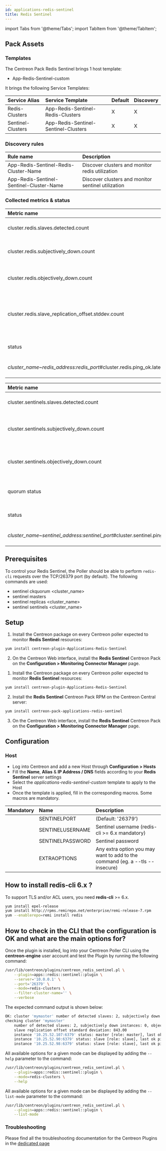 ```yaml
---
id: applications-redis-sentinel
title: Redis Sentinel
---
```

import Tabs from '@theme/Tabs';
import TabItem from '@theme/TabItem';


## Pack Assets

### Templates

The Centreon Pack Redis Sentinel brings 1 host template:
* App-Redis-Sentinel-custom

It brings the following Service Templates:

| Service Alias     | Service Template                     | Default | Discovery |
|:------------------|:-------------------------------------|:--------|:----------|
| Redis-Clusters    | App-Redis-Sentinel-Redis-Clusters    | X       | X         |
| Sentinel-Clusters | App-Redis-Sentinel-Sentinel-Clusters | X       | X         |

### Discovery rules

| Rule name                                | Description                                        |
|:-----------------------------------------|:---------------------------------------------------|
| App-Redis-Sentinel-Redis-Cluster-Name    | Discover clusters and monitor redis utilization    |
| App-Redis-Sentinel-Sentinel-Cluster-Name | Discover clusters and monitor sentinel utilization |

### Collected metrics & status

<Tabs groupId="sync">
<TabItem value="Redis-Clusters" label="Redis-Clusters">

| Metric name                                                                        | Description                                                      | Unit |
|:---------------------------------------------------------------------------------- |:---------------------------------------------------------------- |:---- |
| cluster.redis.slaves.detected.count                                                | Number of detected slaves                                        |      |
| cluster.redis.subjectively_down.count                                              | Number of subjectively down redis instances                      |      |
| cluster.redis.objectively_down.count                                               | Number of objectively down redis instances                       |      |
| cluster.redis.slave_replication_offset.stddev.count                                | Slave replication offset standard deviation (between all slaves) |      |
| status                                                                             | Status of redis instance                                         |      |
| *cluster_name~redis_address:redis_port*#cluster.redis.ping_ok.latency.milliseconds | Last ok ping latency                                             | ms   |

</TabItem>
<TabItem value="Sentinel-Clusters" label="Sentinel-Clusters">

| Metric name                                                                                 | Description                                    | Unit |
|:------------------------------------------------------------------------------------------- |:---------------------------------------------- |:---- |
| cluster.sentinels.slaves.detected.count                                                     | Number of detected sentinels                   |      |
| cluster.sentinels.subjectively_down.count                                                   | Number of subjectively down sentinel instances |      |
| cluster.sentinels.objectively_down.count                                                    | Number of objectively down sentinel instances  |      |
| quorum status                                                                               | Status of sentinel voted quorum                |      |
| status                                                                                      | Status of sentinel instance                    |      |
| *cluster_name~sentinel_address:sentinel_port*#cluster.sentinel.ping_ok.latency.milliseconds | Last ok ping latency                           | ms   |

</TabItem>
</Tabs>

## Prerequisites

To control your Redis Sentinel, the Poller should be able to perform ```redis-cli``` requests over the TCP/26379 port (by default).
The following commands are used:
* sentinel ckquorum \<cluster_name\>
* sentinel masters
* sentinel replicas \<cluster_name\>
* sentinel sentinels \<cluster_name\>

## Setup

<Tabs groupId="sync">
<TabItem value="Online License" label="Online License">

1. Install the Centreon package on every Centreon poller expected to monitor **Redis Sentinel** resources:

```bash
yum install centreon-plugin-Applications-Redis-Sentinel
```

2. On the Centreon Web interface, install the **Redis Sentinel** Centreon Pack on the **Configuration > Monitoring Connector Manager** page.

</TabItem>
<TabItem value="Offline License" label="Offline License">

1. Install the Centreon package on every Centreon poller expected to monitor **Redis Sentinel** resources:

```bash
yum install centreon-plugin-Applications-Redis-Sentinel
```

2. Install the **Redis Sentinel** Centreon Pack RPM on the Centreon Central server:

 ```bash
yum install centreon-pack-applications-redis-sentinel
```

3. On the Centreon Web interface, install the **Redis Sentinel** Centreon Pack on the **Configuration > Monitoring Connector Manager** page.

</TabItem>
</Tabs>

## Configuration

### Host

* Log into Centreon and add a new Host through **Configuration > Hosts**
* Fill the **Name**, **Alias** & **IP Address / DNS** fields according to your **Redis Sentinel** server settings
* Select the *applications-redis-sentinel-custom* template to apply to the Host
* Once the template is applied, fill in the corresponding macros. Some macros are mandatory.

| Mandatory | Name             | Description                                                                  |
|:----------|:-----------------|:-----------------------------------------------------------------------------|
|           | SENTINELPORT     | (Default: '26379')                                                           |
|           | SENTINELUSERNAME | Sentinel username (redis-cli >= 6.x mandatory)                               |
|           | SENTINELPASSWORD | Sentinel password                                                            |
|           | EXTRAOPTIONS     | Any extra option you may want to add to the command (eg. a --tls --insecure) |

## How to install redis-cli 6.x ?

To support TLS and/or ACL users, you need **redis-cli** >= 6.x.

<Tabs groupId="sync">
<TabItem value="Centos 7" label="Centos 7">

```bash
yum install epel-release
yum install http://rpms.remirepo.net/enterprise/remi-release-7.rpm 
yum --enablerepo=remi install redis
```

</TabItem>
</Tabs>

## How to check in the CLI that the configuration is OK and what are the main options for? 

Once the plugin is installed, log into your Centreon Poller CLI using the 
**centreon-engine** user account and test the Plugin by running the following 
command:

```bash
/usr/lib/centreon/plugins/centreon_redis_sentinel.pl \
    --plugin=apps::redis::sentinel::plugin \
    --server='10.0.0.1' \
    --port='26379' \
    --mode=redis-clusters \
    --filter-cluster-name='' \
    --verbose
```

The expected command output is shown below:

```bash
OK: cluster 'mymaster' number of detected slaves: 2, subjectively down instances: 0, objectively down instances: 0 - slave replication offset standard deviation: 843.00 - All redis instances are ok | 'mymaster#cluster.redis.slaves.detected.count'=2;;;0; 'mymaster#cluster.redis.subjectively_down.count'=0;;;0; 'mymaster#cluster.redis.objectively_down.count'=0;;;0; 'cluster.redis.slave_replication_offset.stddev.count'=843.00;;;; 'mymaster~10.25.52.107:6379#cluster.redis.ping_ok.latency.milliseconds'=1024s;;;0; 'mymaster~10.25.52.90:6379#cluster.redis.ping_ok.latency.milliseconds'=185s;;;0; 'mymaster~10.25.52.98:6379#cluster.redis.ping_ok.latency.milliseconds'=355s;;;0;
checking cluster 'mymaster'
    number of detected slaves: 2, subjectively down instances: 0, objectively down instances: 0
    slave replication offset standard deviation: 843.00
    instance '10.25.52.107:6379' status: master [role: master], last ok ping: 1024 ms
    instance '10.25.52.90:6379' status: slave [role: slave], last ok ping: 185 ms
    instance '10.25.52.98:6379' status: slave [role: slave], last ok ping: 355 ms
```

All available options for a given mode can be displayed by adding the 
`--help` parameter to the command:

```bash
/usr/lib/centreon/plugins/centreon_redis_sentinel.pl \
    --plugin=apps::redis::sentinel::plugin \
    --mode=redis-clusters \
    --help
```

All available options for a given mode can be displayed by adding the 
`--list-mode` parameter to the command:

```bash
/usr/lib/centreon/plugins/centreon_redis_sentinel.pl \
    --plugin=apps::redis::sentinel::plugin \
    --list-mode
```

### Troubleshooting

Please find all the troubleshooting documentation for the Centreon Plugins
in the [dedicated page](../getting-started/how-to-guides/troubleshooting-plugins.md)
